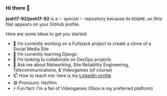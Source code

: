 ### Hi there 👋

**josh17-92/josh17-92** is a ✨ _special_ ✨ repository because its `README.md` (this file) appears on your GitHub profile.

Here are some ideas to get you started:

- 🔭 I’m currently working on a Fullstack project to create a clone of a Social Media Site
- 🌱 I’m currently learning Django
- 👯 I’m looking to collaborate on DevOps projects
- 💬 Ask me about Networking, Site Reliability Engineering, Telecommunications, & Videogames (of course)
- 📫 How to reach me: here is my [LinkedIn profile](https://www.linkedin.com/in/jrcf617/)
- 😄 Pronouns: He/Him
- ⚡ Fun fact: I'm a fan of Videogames (Xbox is my preferred platform)


